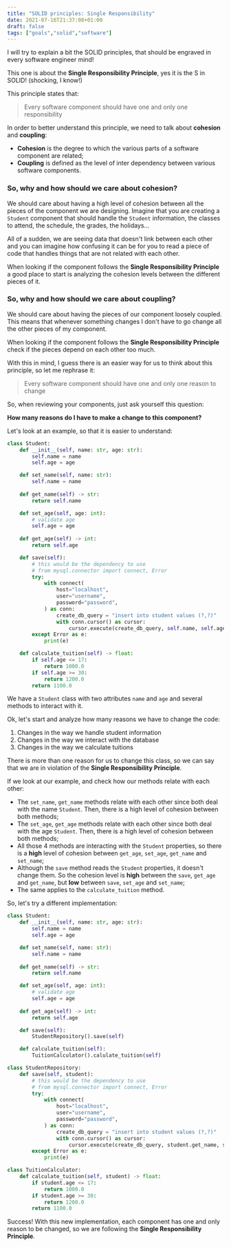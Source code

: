 ```yaml
---
title: "SOLID principles: Single Responsibility"
date: 2021-07-16T21:37:08+01:00
draft: false
tags: ["goals","solid","software"]
---
```


I will try to explain a bit the SOLID principles, that should be engraved in every software engineer mind!

This one is about the **Single Responsibility Principle**, yes it is the S in SOLID! (shocking, I know!)

This principle states that:
> Every software component should have one and only one responsibility

In order to better understand this principle, we need to talk about **cohesion** and **coupling**:
- **Cohesion** is the degree to which the various parts of a software component are related;
- **Coupling** is defined as the level of inter dependency between various software components.

### So, why and how should we care about cohesion?
We should care about having a high level of cohesion between all the pieces of the component we are designing. Imagine that you are creating a `Student` component that should handle the `Student` information, the classes to attend, the schedule, the grades, the holidays...

All of a sudden, we are seeing data that doesn't link between each other and you can imagine how confusing it can be for you to read a piece of code that handles things that are not related with each other.

When looking if the component follows the **Single Responsibility Principle** a good place to start is analyzing the cohesion levels between the different pieces of it.

### So, why and how should we care about coupling?
We should care about having the pieces of our component loosely coupled. This means that whenever something changes I don't have to go change all the other pieces of my component.

When looking if the component follows the **Single Responsibility Principle** check if the pieces depend on each other too much.

With this in mind, I guess there is an easier way for us to think about this principle, so let me rephrase it:
> Every software component should have one and only one reason to change

So, when reviewing your components, just ask yourself this question:

**How many reasons do I have to make a change to this component?**

Let's look at an example, so that it is easier to understand:

```python
class Student:
    def __init__(self, name: str, age: str):
        self.name = name
        self.age = age

    def set_name(self, name: str):
        self.name = name
    
    def get_name(self) -> str:
        return self.name

    def set_age(self, age: int):
        # validate age
        self.age = age
    
    def get_age(self) -> int:
        return self.age

    def save(self):
        # this would be the dependency to use
        # from mysql.connector import connect, Error
        try:
            with connect(
                host="localhost",
                user="username",
                password="password",
            ) as conn:
                create_db_query = "insert into student values (?,?)"
                with conn.cursor() as cursor:
                    cursor.execute(create_db_query, self.name, self.age)
        except Error as e:
            print(e)

    def calculate_tuition(self) -> float:
        if self.age <= 17:
            return 1000.0
        if self.age >= 30:
            return 1200.0
        return 1100.0
```

We have a `Student` class with two attributes `name` and `age` and several methods to interact with it.

Ok, let's start and analyze how many reasons we have to change the code:
1. Changes in the way we handle student information
3. Changes in the way we interact with the database
4. Changes in the way we calculate tuitions

There is more than one reason for us to change this class, so we can say that we are in violation of the **Single Responsibility Principle**.

If we look at our example, and check how our methods relate with each other:
- The `set_name`, `get_name` methods relate with each other since both deal with the name `Student`. Then, there is a high level of cohesion between both methods;
- The `set_age`, `get_age` methods relate with each other since both deal with the age `Student`. Then, there is a high level of cohesion between both methods;
- All those 4 methods are interacting with the `Student` properties, so there is a **high** level of cohesion between `get_age`, `set_age`, `get_name` and `set_name`;
- Although the `save` method reads the `Student` properties, it doesn't change them. So the cohesion level is **high** between the `save`, `get_age` and `get_name`, but **low** between `save`, `set_age` and `set_name`;
- The same applies to the `calculate_tuition` method.

So, let's try a different implementation:

```python
class Student:
    def __init__(self, name: str, age: str):
        self.name = name
        self.age = age

    def set_name(self, name: str):
        self.name = name
    
    def get_name(self) -> str:
        return self.name

    def set_age(self, age: int):
        # validate age
        self.age = age
    
    def get_age(self) -> int:
        return self.age

    def save(self):
        StudentRepository().save(self)

    def calculate_tuition(self):
        TuitionCalculator().calulate_tuition(self)

class StudentRepository:
    def save(self, student):
        # this would be the dependency to use
        # from mysql.connector import connect, Error
        try:
            with connect(
                host="localhost",
                user="username",
                password="password",
            ) as conn:
                create_db_query = "insert into student values (?,?)"
                with conn.cursor() as cursor:
                    cursor.execute(create_db_query, student.get_name, student.get_age)
        except Error as e:
            print(e)

class TuitionCalculator:
    def calculate_tuition(self, student) -> float:
        if student.age <= 17:
            return 1000.0
        if student.age >= 30:
            return 1200.0
        return 1100.0
```

Success! With this new implementation, each component has one and only reason to be changed, so we are following the **Single Responsibility Principle**.

